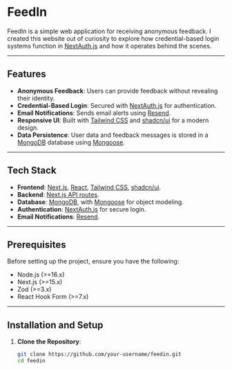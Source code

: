 # FeedIn

FeedIn is a simple web application for receiving anonymous feedback. I created this website out of curiosity to explore how credential-based login systems function in [NextAuth.js](https://next-auth.js.org/) and how it operates behind the scenes.

---

## Features

- **Anonymous Feedback**: Users can provide feedback without revealing their identity.
- **Credential-Based Login**: Secured with [NextAuth.js](https://next-auth.js.org/) for authentication.
- **Email Notifications**: Sends email alerts using [Resend](https://resend.com/).
- **Responsive UI**: Built with [Tailwind CSS](https://tailwindcss.com/) and [shadcn/ui](https://shadcn.dev/) for a modern design.
- **Data Persistence**: User data and feedback messages is stored in a [MongoDB](https://www.mongodb.com/) database using [Mongoose](https://mongoosejs.com/).

---

## Tech Stack

- **Frontend**: [Next.js](https://nextjs.org/), [React](https://reactjs.org/), [Tailwind CSS](https://tailwindcss.com/), [shadcn/ui](https://shadcn.dev/).
- **Backend**: [Next.js API routes](https://nextjs.org/docs/api-routes/introduction).
- **Database**: [MongoDB](https://www.mongodb.com/), with [Mongoose](https://mongoosejs.com/) for object modeling.
- **Authentication**: [NextAuth.js](https://next-auth.js.org/) for secure login.
- **Email Notifications**: [Resend](https://resend.com/).

---

## Prerequisites

Before setting up the project, ensure you have the following:

- Node.js (>=16.x)
- Next.js (>=15.x)
- Zod (>=3.x)
- React Hook Form (>=7.x)
---

## Installation and Setup

1. **Clone the Repository**:
   ```bash
   git clone https://github.com/your-username/feedin.git
   cd feedin
